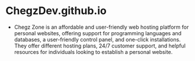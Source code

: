 # ChegzDev.github.io
- Chegz Zone is an affordable and user-friendly web hosting platform for personal websites, offering support for programming languages and databases, a user-friendly control panel, and one-click installations. They offer different hosting plans, 24/7 customer support, and helpful resources for individuals looking to establish a personal website.
